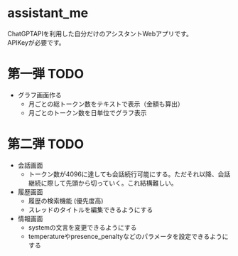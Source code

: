 # assistant_me
ChatGPTAPIを利用した自分だけのアシスタントWebアプリです。  
APIKeyが必要です。

# 第一弾 TODO
- グラフ画面作る
  - 月ごとの総トークン数をテキストで表示（金額も算出）
  - 月ごとのトークン数を日単位でグラフ表示

# 第二弾 TODO
- 会話画面
  - トークン数が4096に達しても会話続行可能にする。ただそれ以降、会話継続に際して先頭から切っていく。これ結構難しい。
- 履歴画面
  - 履歴の検索機能 (優先度高)
  - スレッドのタイトルを編集できるようにする
- 情報画面
  - systemの文言を変更できるようにする
  - temperatureやpresence_penaltyなどのパラメータを設定できるようにする
